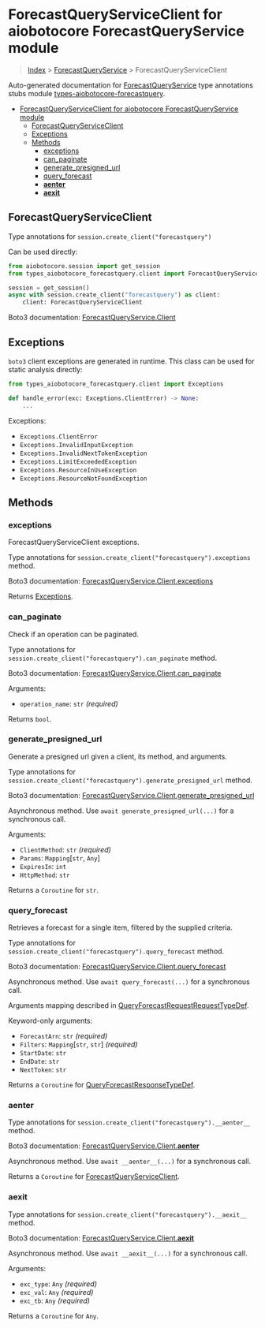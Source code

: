 <a id="forecastqueryserviceclient-for-aiobotocore-forecastqueryservice-module"></a>

# ForecastQueryServiceClient for aiobotocore ForecastQueryService module

> [Index](..) > [ForecastQueryService](.) > ForecastQueryServiceClient

Auto-generated documentation for
[ForecastQueryService](https://boto3.amazonaws.com/v1/documentation/api/latest/reference/services/forecastquery.html#ForecastQueryService)
type annotations stubs module
[types-aiobotocore-forecastquery](https://pypi.org/project/types-aiobotocore-forecastquery/).

- [ForecastQueryServiceClient for aiobotocore ForecastQueryService module](#forecastqueryserviceclient-for-aiobotocore-forecastqueryservice-module)
  - [ForecastQueryServiceClient](#forecastqueryserviceclient)
  - [Exceptions](#exceptions)
  - [Methods](#methods)
    - [exceptions](#exceptions)
    - [can_paginate](#can_paginate)
    - [generate_presigned_url](#generate_presigned_url)
    - [query_forecast](#query_forecast)
    - [__aenter__](#__aenter__)
    - [__aexit__](#__aexit__)

<a id="forecastqueryserviceclient"></a>

## ForecastQueryServiceClient

Type annotations for `session.create_client("forecastquery")`

Can be used directly:

```python
from aiobotocore.session import get_session
from types_aiobotocore_forecastquery.client import ForecastQueryServiceClient

session = get_session()
async with session.create_client("forecastquery") as client:
    client: ForecastQueryServiceClient
```

Boto3 documentation:
[ForecastQueryService.Client](https://boto3.amazonaws.com/v1/documentation/api/latest/reference/services/forecastquery.html#ForecastQueryService.Client)

<a id="exceptions"></a>

## Exceptions

`boto3` client exceptions are generated in runtime. This class can be used for
static analysis directly:

```python
from types_aiobotocore_forecastquery.client import Exceptions

def handle_error(exc: Exceptions.ClientError) -> None:
    ...
```

Exceptions:

- `Exceptions.ClientError`
- `Exceptions.InvalidInputException`
- `Exceptions.InvalidNextTokenException`
- `Exceptions.LimitExceededException`
- `Exceptions.ResourceInUseException`
- `Exceptions.ResourceNotFoundException`

<a id="methods"></a>

## Methods

<a id="exceptions"></a>

### exceptions

ForecastQueryServiceClient exceptions.

Type annotations for `session.create_client("forecastquery").exceptions`
method.

Boto3 documentation:
[ForecastQueryService.Client.exceptions](https://boto3.amazonaws.com/v1/documentation/api/latest/reference/services/forecastquery.html#ForecastQueryService.Client.exceptions)

Returns [Exceptions](#exceptions).

<a id="can_paginate"></a>

### can_paginate

Check if an operation can be paginated.

Type annotations for `session.create_client("forecastquery").can_paginate`
method.

Boto3 documentation:
[ForecastQueryService.Client.can_paginate](https://boto3.amazonaws.com/v1/documentation/api/latest/reference/services/forecastquery.html#ForecastQueryService.Client.can_paginate)

Arguments:

- `operation_name`: `str` *(required)*

Returns `bool`.

<a id="generate_presigned_url"></a>

### generate_presigned_url

Generate a presigned url given a client, its method, and arguments.

Type annotations for
`session.create_client("forecastquery").generate_presigned_url` method.

Boto3 documentation:
[ForecastQueryService.Client.generate_presigned_url](https://boto3.amazonaws.com/v1/documentation/api/latest/reference/services/forecastquery.html#ForecastQueryService.Client.generate_presigned_url)

Asynchronous method. Use `await generate_presigned_url(...)` for a synchronous
call.

Arguments:

- `ClientMethod`: `str` *(required)*
- `Params`: `Mapping`\[`str`, `Any`\]
- `ExpiresIn`: `int`
- `HttpMethod`: `str`

Returns a `Coroutine` for `str`.

<a id="query_forecast"></a>

### query_forecast

Retrieves a forecast for a single item, filtered by the supplied criteria.

Type annotations for `session.create_client("forecastquery").query_forecast`
method.

Boto3 documentation:
[ForecastQueryService.Client.query_forecast](https://boto3.amazonaws.com/v1/documentation/api/latest/reference/services/forecastquery.html#ForecastQueryService.Client.query_forecast)

Asynchronous method. Use `await query_forecast(...)` for a synchronous call.

Arguments mapping described in
[QueryForecastRequestRequestTypeDef](./type_defs.md#queryforecastrequestrequesttypedef).

Keyword-only arguments:

- `ForecastArn`: `str` *(required)*
- `Filters`: `Mapping`\[`str`, `str`\] *(required)*
- `StartDate`: `str`
- `EndDate`: `str`
- `NextToken`: `str`

Returns a `Coroutine` for
[QueryForecastResponseTypeDef](./type_defs.md#queryforecastresponsetypedef).

<a id="__aenter__"></a>

### __aenter__

Type annotations for `session.create_client("forecastquery").__aenter__`
method.

Boto3 documentation:
[ForecastQueryService.Client.__aenter__](https://boto3.amazonaws.com/v1/documentation/api/latest/reference/services/forecastquery.html#ForecastQueryService.Client.__aenter__)

Asynchronous method. Use `await __aenter__(...)` for a synchronous call.

Returns a `Coroutine` for
[ForecastQueryServiceClient](#forecastqueryserviceclient).

<a id="__aexit__"></a>

### __aexit__

Type annotations for `session.create_client("forecastquery").__aexit__` method.

Boto3 documentation:
[ForecastQueryService.Client.__aexit__](https://boto3.amazonaws.com/v1/documentation/api/latest/reference/services/forecastquery.html#ForecastQueryService.Client.__aexit__)

Asynchronous method. Use `await __aexit__(...)` for a synchronous call.

Arguments:

- `exc_type`: `Any` *(required)*
- `exc_val`: `Any` *(required)*
- `exc_tb`: `Any` *(required)*

Returns a `Coroutine` for `Any`.
